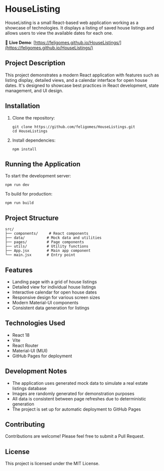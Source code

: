 # HouseListing

HouseListing is a small React-based web application working as a showcase of technologies. It displays a listing of saved house listings and allows users to view the available dates for each one.

🔗 **Live Demo**: [https://feligomes.github.io/HouseListings/](https://feligomes.github.io/HouseListings/)

## Project Description

This project demonstrates a modern React application with features such as listing display, detailed views, and a calendar interface for open house dates. It's designed to showcase best practices in React development, state management, and UI design.

## Installation

1. Clone the repository:
   ```
   git clone https://github.com/feligomes/HouseListings.git
   cd HouseListings
   ```

2. Install dependencies:
   ```
   npm install
   ```

## Running the Application

To start the development server:
```
npm run dev
```

To build for production:
```
npm run build
```

## Project Structure
```
src/
├── components/     # React components
├── data/          # Mock data and utilities
├── pages/         # Page components
├── utils/         # Utility functions
├── App.jsx        # Main app component
└── main.jsx       # Entry point
```

## Features

* Landing page with a grid of house listings
* Detailed view for individual house listings
* Interactive calendar for open house dates
* Responsive design for various screen sizes
* Modern Material-UI components
* Consistent data generation for listings

## Technologies Used

* React 18
* Vite
* React Router
* Material-UI (MUI)
* GitHub Pages for deployment

## Development Notes

* The application uses generated mock data to simulate a real estate listings database
* Images are randomly generated for demonstration purposes
* All data is consistent between page refreshes due to deterministic generation
* The project is set up for automatic deployment to GitHub Pages

## Contributing

Contributions are welcome! Please feel free to submit a Pull Request.

## License

This project is licensed under the MIT License.

